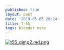 ```yaml
---
published: true
layout: post
date: '2019-05-05 20:24'
title: T-55
tags: blender mine 
---
```

[![t55_gimp2.md.png](https://cdn.scrot.moe/images/2019/05/05/t55_gimp2.md.png)](https://scrot.moe/image/abSAN)
